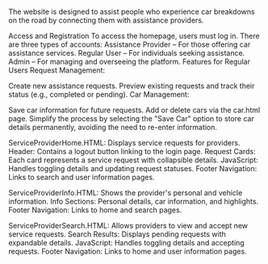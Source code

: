 The website is designed to assist people who experience car breakdowns on the road by connecting them with assistance providers.

Access and Registration
To access the homepage, users must log in.
There are three types of accounts:
Assistance Provider – For those offering car assistance services.
Regular User – For individuals seeking assistance.
Admin – For managing and overseeing the platform.
Features for Regular Users
Request Management:

Create new assistance requests.
Preview existing requests and track their status (e.g., completed or pending).
Car Management:

Save car information for future requests.
Add or delete cars via the car.html page.
Simplify the process by selecting the "Save Car" option to store car details permanently, avoiding the need to re-enter information.


ServiceProviderHome.HTML: Displays service requests for providers.
Header: Contains a logout button linking to the login page.
Request Cards: Each card represents a service request with collapsible details.
JavaScript: Handles toggling details and updating request statuses.
Footer Navigation: Links to search and user information pages.


ServiceProviderInfo.HTML: Shows the provider's personal and vehicle information.
Info Sections: Personal details, car information, and highlights.
Footer Navigation: Links to home and search pages.


ServiceProviderSearch.HTML: Allows providers to view and accept new service requests.
Search Results: Displays pending requests with expandable details.
JavaScript: Handles toggling details and accepting requests.
Footer Navigation: Links to home and user information pages.
